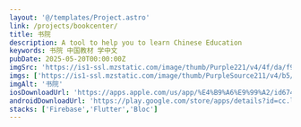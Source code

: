 ```yaml
---
layout: '@/templates/Project.astro'
link: /projects/bookcenter/
title: 书院
description: A tool to help you to learn Chinese Education
keywords: 书院 中国教材 学中文
pubDate: 2025-05-20T00:00:00Z
imgSrc: 'https://is1-ssl.mzstatic.com/image/thumb/Purple221/v4/4f/da/f9/4fdaf9eb-0b1a-2cc2-da2c-600e075b55ec/AppIcon-0-1x_U007emarketing-0-11-0-0-85-220-0.png/360x360bb.png'
imgs: ['https://is1-ssl.mzstatic.com/image/thumb/PurpleSource211/v4/b5/4b/d6/b54bd634-0db7-6446-eeb8-6b836cce8396/Apple_iPhone_16_Plus_Screenshot_2.png/400x800bb.png','https://is1-ssl.mzstatic.com/image/thumb/PurpleSource221/v4/e6/e9/9b/e6e99b98-bc1b-7192-c798-0eefbcc99986/Apple_iPhone_16_Plus_Screenshot_3.png/400x800bb.png','https://is1-ssl.mzstatic.com/image/thumb/PurpleSource211/v4/61/81/71/61817105-9324-6c78-f765-56b92e488724/Apple_iPhone_16_Plus_Screenshot_1.png/400x800bb.png']
imgAlt: '书院'
iosDownloadUrl: 'https://apps.apple.com/us/app/%E4%B9%A6%E9%99%A2/id6746223321'
androidDownloadUrl: 'https://play.google.com/store/apps/details?id=cc.lecy.bookcenter&pli=1'
stacks: ['Firebase','Flutter','Bloc']
---
```

